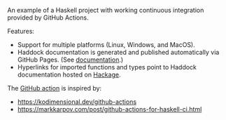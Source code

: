 An example of a Haskell project with working continuous integration provided by GitHub Actions.

Features:

- Support for multiple platforms (Linux, Windows, and MacOS).
- Haddock documentation is generated and published automatically via GitHub Pages. (See [documentation](http://jonathanknowles.github.io/haskell-ci-template).)
- Hyperlinks for imported functions and types point to Haddock documentation hosted on [Hackage](https://hackage.haskell.org/).

The [GitHub action](https://github.com/jonathanknowles/haskell-ci-template/actions) is inspired by:

- https://kodimensional.dev/github-actions
- https://markkarpov.com/post/github-actions-for-haskell-ci.html
